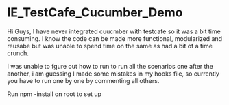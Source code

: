 # IE_TestCafe_Cucumber_Demo

Hi Guys, I have never integrated cuucmber with testcafe  so it was a bit time consuming. I know the code can be made more functional, modularized and reusabe but was unable to spend time on the same as had a bit of a time crunch.

I was unable to fgure out how to run to run all the scenarios one after the another, i am guessing I made some mistakes in my hooks file, so currently you have to run one by one by commenting all others.

Run npm -install on root to set up

